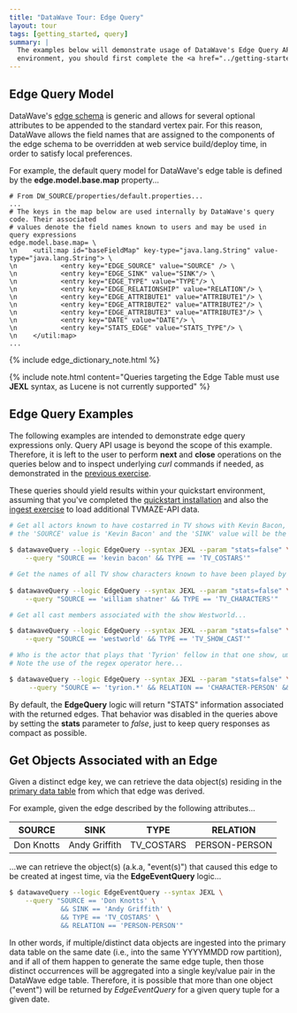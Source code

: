 ```yaml
---
title: "DataWave Tour: Edge Query"
layout: tour
tags: [getting_started, query]
summary: |
  The examples below will demonstrate usage of DataWave's Edge Query API. In order to follow along in your own DataWave
  environment, you should first complete the <a href="../getting-started/quickstart-install">Quickstart Installation</a>
---
```


## Edge Query Model

DataWave's [edge schema](../getting-started/data-model#edge-table) is generic and allows for several optional attributes
to be appended to the standard vertex pair. For this reason, DataWave allows the field names that are assigned to the
components of the edge schema to be overridden at web service build/deploy time, in order to satisfy local preferences.

For example, the default query model for DataWave's edge table is defined by the **edge.model.base.map** property...
```properties
# From DW_SOURCE/properties/default.properties...
...
# The keys in the map below are used internally by DataWave's query code. Their associated
# values denote the field names known to users and may be used in query expressions
edge.model.base.map= \
\n    <util:map id="baseFieldMap" key-type="java.lang.String" value-type="java.lang.String"> \
\n           <entry key="EDGE_SOURCE" value="SOURCE" /> \
\n           <entry key="EDGE_SINK" value="SINK"/> \
\n           <entry key="EDGE_TYPE" value="TYPE"/> \
\n           <entry key="EDGE_RELATIONSHIP" value="RELATION"/> \
\n           <entry key="EDGE_ATTRIBUTE1" value="ATTRIBUTE1"/> \
\n           <entry key="EDGE_ATTRIBUTE2" value="ATTRIBUTE2"/> \
\n           <entry key="EDGE_ATTRIBUTE3" value="ATTRIBUTE3"/> \
\n           <entry key="DATE" value="DATE"/> \
\n           <entry key="STATS_EDGE" value="STATS_TYPE"/> \
\n    </util:map>
...
```
{% include edge_dictionary_note.html %}

{% include note.html content="Queries targeting the Edge Table must use **JEXL** syntax, as Lucene is not currently supported" %}

## Edge Query Examples

The following examples are intended to demonstrate edge query expressions only. Query API usage is beyond the scope of this
example. Therefore, it is left to the user to perform **next** and **close** operations on the queries below and to inspect
underlying *curl* commands if needed, as demonstrated in the [previous exercise](query-basics).

These queries should yield results within your quickstart environment, assuming that you've completed the
[quickstart installation](../getting-started/quickstart-install) and also the [ingest exercise](ingest-basics#load-some-new-data)
to load additional TVMAZE-API data.

```bash
# Get all actors known to have costarred in TV shows with Kevin Bacon, i.e., all edges where
# the 'SOURCE' value is 'Kevin Bacon' and the 'SINK' value will be the name of a costar...
  
$ datawaveQuery --logic EdgeQuery --syntax JEXL --param "stats=false" \
    --query "SOURCE == 'kevin bacon' && TYPE == 'TV_COSTARS'"
```

```bash
# Get the names of all TV show characters known to have been played by William Shatner...
  
$ datawaveQuery --logic EdgeQuery --syntax JEXL --param "stats=false" \
    --query "SOURCE == 'william shatner' && TYPE == 'TV_CHARACTERS'"
```

```bash
# Get all cast members associated with the show Westworld...

$ datawaveQuery --logic EdgeQuery --syntax JEXL --param "stats=false" \
    --query "SOURCE == 'westworld' && TYPE == 'TV_SHOW_CAST'"
```

```bash
# Who is the actor that plays that 'Tyrion' fellow in that one show, ummmm, something about 'thrones'?
# Note the use of the regex operator here...

$ datawaveQuery --logic EdgeQuery --syntax JEXL --param "stats=false" \
     --query "SOURCE =~ 'tyrion.*' && RELATION == 'CHARACTER-PERSON' && ATTRIBUTE2 =~ '.*thrones'"
```

By default, the **EdgeQuery** logic will return "STATS" information associated with the returned edges. That behavior
was disabled in the queries above by setting the **stats** parameter to *false*, just to keep query responses as compact
as possible.

## Get Objects Associated with an Edge

Given a distinct edge key, we can retrieve the data object(s) residing in the [primary data table](../getting-started/data-model#primary-data-table)
from which that edge was derived.

For example, given the edge described by the following attributes...

| SOURCE | SINK | TYPE | RELATION |
|--------|------|------|----------|
| Don Knotts | Andy Griffith | TV_COSTARS | PERSON-PERSON |

...we can retrieve the object(s) (a.k.a, "event(s)") that caused this edge to be created at ingest time, via the
**EdgeEventQuery** logic...

```bash
$ datawaveQuery --logic EdgeEventQuery --syntax JEXL \
    --query "SOURCE == 'Don Knotts' \
             && SINK == 'Andy Griffith' \
             && TYPE == 'TV_COSTARS' \
             && RELATION == 'PERSON-PERSON'"
```
In other words, if multiple/distinct data objects are ingested into the primary data table on the same date (i.e., into
the same YYYYMMDD row partition), and if all of them happen to generate the same edge tuple, then those distinct occurrences
will be aggregated into a single key/value pair in the DataWave edge table. Therefore, it is possible that more than one
object ("event") will be returned by *EdgeEventQuery* for a given query tuple for a given date.

[dw_blob_default_properties]: https://github.com/NationalSecurityAgency/datawave/blob/master/properties/default.properties#L440